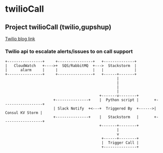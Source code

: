 # twilioCall

## Project twilioCall (twilio,gupshup)
[Twilio blog link](https://www.twilio.com/blog/2015/05/introducing-call-progress-events-flexibly-track-and-control-your-outbound-calls.html)
  
  
###  Twilio api to escalate alerts/issues to on call support  

```
+----------------+     +----------------+   +--------------+
|   CloudWatch   +---->+  SQS/RabbitMQ  +--->  Stackstorm  |
|      alarm     |     |                |   |              |
+----------------+     +----------------+   +------+-------+
                                                   |
                                                   |
                                                   |
                                                   |
                                           +-------v--------+
                      +---------------+    |  Python script |       +------------------+
                      | Slack Notify  +<---+  Triggered By  +------>|  Consul KV Storm |
                      +---------------+    |   Stackstorm   |       +------------------+
                                           +-------+--------+
                                                   |
                                                   v
                                            +------+--------+
                                            |  Trigger Call |
                                            +---------------+
```

